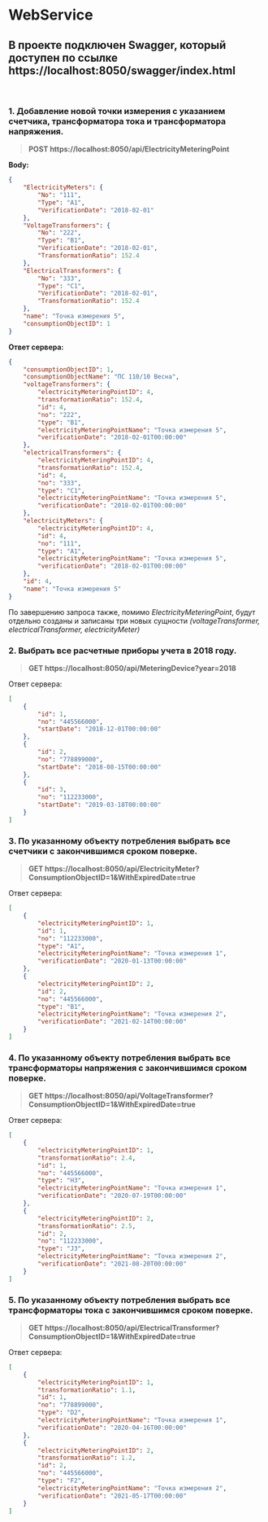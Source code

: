 # WebService

## В проекте подключен Swagger, который доступен по ссылке https://localhost:8050/swagger/index.html
&nbsp;&nbsp;&nbsp;&nbsp;&nbsp;&nbsp;

### **1. Добавление новой точки измерения с указанием счетчика, трансформатора тока и трансформатора напряжения.**

> **POST https://localhost:8050/api/ElectricityMeteringPoint**

**Body:**

```json
{
    "ElectricityMeters": {
        "No": "111",
        "Type": "A1",
        "VerificationDate": "2018-02-01"
    },
    "VoltageTransformers": {
        "No": "222",
        "Type": "B1",
        "VerificationDate": "2018-02-01",
        "TransformationRatio": 152.4
    },
    "ElectricalTransformers": {
        "No": "333",
        "Type": "C1",
        "VerificationDate": "2018-02-01",
        "TransformationRatio": 152.4
    },
    "name": "Точка измерения 5",
    "consumptionObjectID": 1
}
```

**Ответ сервера:**

```json
{
    "consumptionObjectID": 1,
    "consumptionObjectName": "ПС 110/10 Весна",
    "voltageTransformers": {
        "electricityMeteringPointID": 4,
        "transformationRatio": 152.4,
        "id": 4,
        "no": "222",
        "type": "B1",
        "electricityMeteringPointName": "Точка измерения 5",
        "verificationDate": "2018-02-01T00:00:00"
    },
    "electricalTransformers": {
        "electricityMeteringPointID": 4,
        "transformationRatio": 152.4,
        "id": 4,
        "no": "333",
        "type": "C1",
        "electricityMeteringPointName": "Точка измерения 5",
        "verificationDate": "2018-02-01T00:00:00"
    },
    "electricityMeters": {
        "electricityMeteringPointID": 4,
        "id": 4,
        "no": "111",
        "type": "A1",
        "electricityMeteringPointName": "Точка измерения 5",
        "verificationDate": "2018-02-01T00:00:00"
    },
    "id": 4,
    "name": "Точка измерения 5"
}
```

По завершению запроса также, помимо *ElectricityMeteringPoint*, будут отдельно созданы и записаны три новых сущности *(voltageTransformer, electricalTransformer, electricityMeter)*

### **2. Выбрать все расчетные приборы учета в 2018 году.**

> **GET https://localhost:8050/api/MeteringDevice?year=2018**

Ответ сервера:
```json
[
    {
        "id": 1,
        "no": "445566000",
        "startDate": "2018-12-01T00:00:00"
    },
    {
        "id": 2,
        "no": "778899000",
        "startDate": "2018-08-15T00:00:00"
    },
    {
        "id": 3,
        "no": "112233000",
        "startDate": "2019-03-18T00:00:00"
    }
]
```

### **3. По указанному объекту потребления выбрать все счетчики с закончившимся сроком поверке.**

> **GET https://localhost:8050/api/ElectricityMeter?ConsumptionObjectID=1&WithExpiredDate=true**

Ответ сервера:
```json
[
    {
        "electricityMeteringPointID": 1,
        "id": 1,
        "no": "112233000",
        "type": "A1",
        "electricityMeteringPointName": "Точка измерения 1",
        "verificationDate": "2020-01-13T00:00:00"
    },
    {
        "electricityMeteringPointID": 2,
        "id": 2,
        "no": "445566000",
        "type": "B1",
        "electricityMeteringPointName": "Точка измерения 2",
        "verificationDate": "2021-02-14T00:00:00"
    }
]
```

### **4. По указанному объекту потребления выбрать все трансформаторы напряжения с закончившимся сроком поверке.**

> **GET https://localhost:8050/api/VoltageTransformer?ConsumptionObjectID=1&WithExpiredDate=true**

Ответ сервера:
```json
[
    {
        "electricityMeteringPointID": 1,
        "transformationRatio": 2.4,
        "id": 1,
        "no": "445566000",
        "type": "H3",
        "electricityMeteringPointName": "Точка измерения 1",
        "verificationDate": "2020-07-19T00:00:00"
    },
    {
        "electricityMeteringPointID": 2,
        "transformationRatio": 2.5,
        "id": 2,
        "no": "112233000",
        "type": "J3",
        "electricityMeteringPointName": "Точка измерения 2",
        "verificationDate": "2021-08-20T00:00:00"
    }
]
```

### **5. По указанному объекту потребления выбрать все трансформаторы тока с закончившимся сроком поверке.** 

> **GET https://localhost:8050/api/ElectricalTransformer?ConsumptionObjectID=1&WithExpiredDate=true**

Ответ сервера:
```json
[
    {
        "electricityMeteringPointID": 1,
        "transformationRatio": 1.1,
        "id": 1,
        "no": "778899000",
        "type": "D2",
        "electricityMeteringPointName": "Точка измерения 1",
        "verificationDate": "2020-04-16T00:00:00"
    },
    {
        "electricityMeteringPointID": 2,
        "transformationRatio": 1.2,
        "id": 2,
        "no": "445566000",
        "type": "F2",
        "electricityMeteringPointName": "Точка измерения 2",
        "verificationDate": "2021-05-17T00:00:00"
    }
]
```